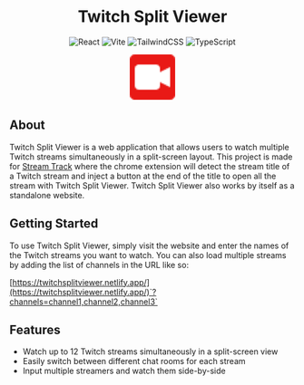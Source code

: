 <div align="center">
  <h1>Twitch Split Viewer</h1>

![React](https://img.shields.io/badge/react-%2320232a.svg?style=for-the-badge&logo=react&logoColor=%2361DAFB)
![Vite](https://img.shields.io/badge/vite-%23646CFF.svg?style=for-the-badge&logo=vite&logoColor=white)
![TailwindCSS](https://img.shields.io/badge/tailwindcss-%2338B2AC.svg?style=for-the-badge&logo=tailwind-css&logoColor=white)
![TypeScript](https://img.shields.io/badge/typescript-%23007ACC.svg?style=for-the-badge&logo=typescript&logoColor=white)

  <img src="./public//assets/streamerIcon.png" width="80" height="80" />

</div>

## About

Twitch Split Viewer is a web application that allows users to watch multiple Twitch streams simultaneously in a split-screen layout. This project is made for [Stream Track](https://chromewebstore.google.com/detail/stream-track/gefllgcgjeonfffgimbgfkpkpckhppdg) where the chrome extension will detect the stream title of a Twitch stream and inject a button at the end of the title to open all the stream with Twitch Split Viewer. Twitch Split Viewer also works by itself as a standalone website.

## Getting Started

To use Twitch Split Viewer, simply visit the website and enter the names of the Twitch streams you want to watch. You can also load multiple streams by adding the list of channels in the URL like so:

[https://twitchsplitviewer.netlify.app/](https://twitchsplitviewer.netlify.app/)`?channels=channel1,channel2,channel3`

## Features

- Watch up to 12 Twitch streams simultaneously in a split-screen view
- Easily switch between different chat rooms for each stream
- Input multiple streamers and watch them side-by-side
